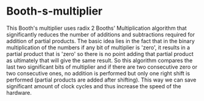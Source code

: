 # Booth-s-multiplier

This Booth's multiplier uses radix 2 Booths' Multiplication algorithm that significantly reduces the number of additions and subtractions required for addition of partial products. The basic idea lies in the fact that in the binary multiplication of the numbers if any bit of multiplier is 'zero', it results in a partial product that is 'zero' so there is no point adding that partial product as ultimately that will give the same result. So this algorithm compares the last two significant bits of multiplier and if there are two consecutive zero or two consecutive ones, no addition is performed but only one right shift is performed (partial products are added after shifting). This way we can save significant amount of clock cycles and thus increase the speed of the hardware.

